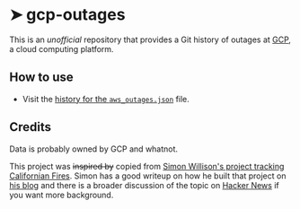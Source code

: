 # ➤ gcp-outages

This is an *unofficial* repository that provides a Git history of outages at [GCP](https://cloud.google.com), a cloud computing platform.

## How to use

- Visit the [history for the `aws_outages.json`](https://github.com/outages/gcp-outages/commits/master/gcp_outages.json) file.

## Credits

Data is probably owned by GCP and whatnot.

This project was ~~inspired by~~ copied from [Simon Willison's project tracking Californian Fires](https://simonwillison.net/2020/Oct/9/git-scraping/). Simon has a good writeup on how he built that project on [his blog](https://simonwillison.net/2020/Oct/9/git-scraping/) and there is a broader discussion of the topic on [Hacker News](https://news.ycombinator.com/item?id=24732943) if you want more background.

